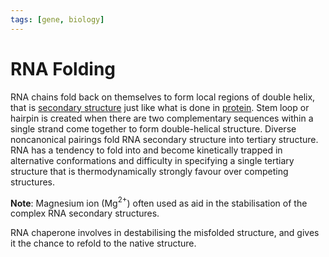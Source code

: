 ```yaml
---
tags: [gene, biology]
---
```


# RNA Folding

RNA chains fold back on themselves to form local regions of double helix, that
is [secondary structure](202310311055.md) just like what is done in
[protein](202308082207.md). Stem loop or hairpin is created when there are two
complementary sequences within a single strand come together to form
double-helical structure. Diverse noncanonical pairings fold RNA secondary
structure into tertiary structure. RNA has a tendency to fold into and become
kinetically trapped in alternative conformations and difficulty in specifying a
single tertiary structure that is thermodynamically strongly favour over
competing structures.

**Note**: Magnesium ion (Mg$^{2+}$) often used as aid in the stabilisation of
the complex RNA secondary structures.

RNA chaperone involves in destabilising the misfolded structure, and gives it
the chance to refold to the native structure.
